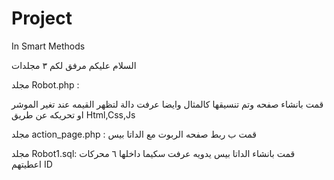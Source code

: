 # Project
In Smart Methods

السلام عليكم مرفق لكم ٣ مجلدات 

مجلد Robot.php :  

قمت بانشاء صفحه وتم تنسيقها كالمثال وايضا عرفت دالة لتظهر القيمه عند تغير الموشر او تحريكه عن طريق Html,Css,Js

مجلد action_page.php : قمت ب ربط صفحه الربوت مع الداتا بيس 

مجلد Robot1.sql: قمت بانشاء الداتا بيس يدويه عرفت سكيما داخلها ٦ محركات اعطيتهم 
ID 
